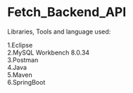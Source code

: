 # Fetch_Backend_API

Libraries, Tools and language used:

1.Eclipse<br>
2.MySQL Workbench 8.0.34<br>
3.Postman<br>
4.Java<br>
5.Maven<br>
6.SpringBoot<br>
